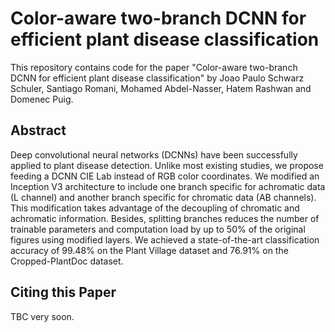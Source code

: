 # Color-aware two-branch DCNN for efficient plant disease classification
This repository contains code for the paper "Color-aware two-branch DCNN for efficient plant disease classification" by Joao Paulo Schwarz Schuler, Santiago Romani, Mohamed Abdel-Nasser, Hatem Rashwan and Domenec Puig.

## Abstract
Deep convolutional neural networks (DCNNs) have been successfully applied to plant disease detection. Unlike most existing studies, we propose feeding a DCNN CIE Lab instead of RGB color coordinates. We modified an Inception V3 architecture to include one branch specific for achromatic data (L channel) and another branch specific for chromatic data (AB channels). This modification takes advantage of the decoupling of chromatic and achromatic information. Besides, splitting branches reduces the number of trainable parameters and computation load by up to 50\% of the original figures using modified layers. We achieved a state-of-the-art classification accuracy of 99.48\% on the Plant Village dataset and 76.91\% on the Cropped-PlantDoc dataset.

## Citing this Paper
TBC very soon.
